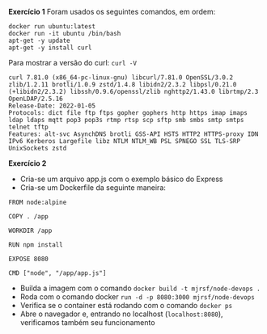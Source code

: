 **Exercício 1**
Foram usados os seguintes comandos, em ordem:
```
docker run ubuntu:latest
docker run -it ubuntu /bin/bash
apt-get -y update
apt-get -y install curl
```

Para mostrar a versão do curl: `curl -V`

```
curl 7.81.0 (x86_64-pc-linux-gnu) libcurl/7.81.0 OpenSSL/3.0.2 zlib/1.2.11 brotli/1.0.9 zstd/1.4.8 libidn2/2.3.2 libpsl/0.21.0 (+libidn2/2.3.2) libssh/0.9.6/openssl/zlib nghttp2/1.43.0 librtmp/2.3 OpenLDAP/2.5.16
Release-Date: 2022-01-05
Protocols: dict file ftp ftps gopher gophers http https imap imaps ldap ldaps mqtt pop3 pop3s rtmp rtsp scp sftp smb smbs smtp smtps telnet tftp 
Features: alt-svc AsynchDNS brotli GSS-API HSTS HTTP2 HTTPS-proxy IDN IPv6 Kerberos Largefile libz NTLM NTLM_WB PSL SPNEGO SSL TLS-SRP UnixSockets zstd
```

**Exercício 2**
- Cria-se um arquivo app.js com o exemplo básico do Express
- Cria-se um Dockerfile da seguinte maneira:

```
FROM node:alpine

COPY . /app

WORKDIR /app

RUN npm install

EXPOSE 8080

CMD ["node", "/app/app.js"]
```

- Builda a imagem com o comando `docker build -t mjrsf/node-devops .`
- Roda com o comando docker `run -d -p 8080:3000 mjrsf/node-devops`
- Verifica se o container está rodando com o comando `docker ps`
- Abre o navegador e, entrando no localhost (`localhost:8080`), verificamos também seu funcionamento
